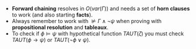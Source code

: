 - **Forward chaining** resolves in $O(var(\Gamma))$ and needs a set of **horn clauses** to work (and also starting **facts**).
- Always remember to work with $\nvDash \Gamma \wedge \neg \psi$  when proving with **propositional resolution** and **tableaux**.  
- To check if $\phi \vDash \psi$ with hypothetical function $TAUT(\zeta)$ you must check $TAUT(\phi \rightarrow \psi)$ or  $TAUT(\neg \phi \vee \psi)$.
